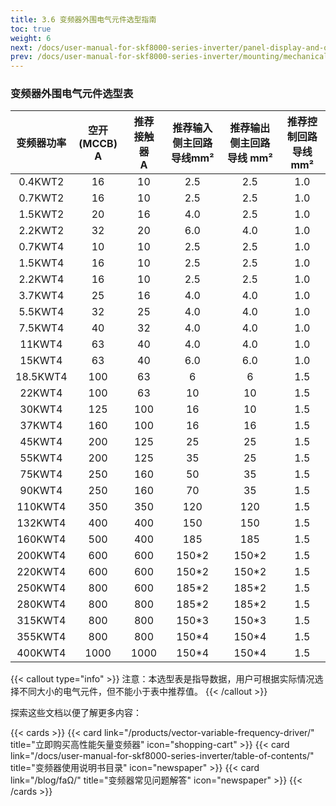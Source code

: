 ```yaml
---
title: 3.6 变频器外围电气元件选型指南
toc: true
weight: 6
next: /docs/user-manual-for-skf8000-series-inverter/panel-display-and-operation/
prev: /docs/user-manual-for-skf8000-series-inverter/mounting/mechanical-installation/
---
```



###  变频器外围电气元件选型表
|变频器功率 | 空开(MCCB)</br> A | 推荐接触器</br> A | 推荐输入侧主回路导线mm² | 推荐输出侧主回路导线 mm²|推荐控制回路导线 mm²|
|:---: | :---:  | :---:  | :---:  | :---: |:---: |
|0.4KWT2 | 16  | 10  | 2.5  |  2.5  | 1.0  |
|0.7KWT2 | 16  | 10  |  2.5  | 2.5  | 1.0  |
|1.5KWT2 | 20  | 16  |  4.0 | 2.5  | 1.0  |
|2.2KWT2 | 32  | 20  |  6.0  | 4.0  | 1.0  |
|0.7KWT4 | 10  | 10  | 2.5  | 2.5  | 1.0  |
| 1.5KWT4 | 16 | 10 | 2.5  | 2.5 | 1.0 |
| 2.2KWT4 |  16  |   10| 2.5  | 2.5 | 1.0 |
| 3.7KWT4 | 25 | 16 | 4.0 | 4.0 | 1.0 |
| 5.5KWT4 | 32 |   25 |  4.0 | 4.0 | 1.0 |
| 7.5KWT4 | 40| 32 |  4.0 | 4.0 | 1.0 |
| 11KWT4 | 63 |   40|  4.0  | 4.0 | 1.0 |
| 15KWT4 |  63|  40 | 6.0  | 6.0 | 1.0 |
| 18.5KWT4 | 100 | 63 | 6  | 6 |1.5|
| 22KWT4 | 100   | 63  | 10  | 10 |1.5|
| 30KWT4 | 125 |  100 | 16  | 10 |1.5|
| 37KWT4 |  160  | 100 | 16 | 16 |1.5|
| 45KWT4 | 200  |  125| 25  |  25 |1.5|
| 55KWT4 | 200 | 125 | 35  |  25 |1.5|
| 75KWT4 | 250|  160| 50  |  35 |1.5|
| 90KWT4 | 250 |  160  | 70  |  35 |1.5|
| 110KWT4 | 350 |  350 | 120  |  120 |1.5|
| 132KWT4 |  400 | 400 | 150  |  150 |1.5|
| 160KWT4 | 500 |   400 | 185  |  185 |1.5|
| 200KWT4 | 600| 600 | 150*2 |  150*2 |1.5|
| 220KWT4 | 600 |  600 |  150*2  |  150*2 |1.5|
| 250KWT4 | 800 |  600 | 185*2 |  185*2 |1.5|
| 280KWT4 |  800 |  800 | 185*2|  185*2 |1.5|
| 315KWT4 |  800 | 800 |  150*3  |  150*3 |1.5|
| 355KWT4 |  800 |  800 | 150*4  |  150*4 |1.5|
| 400KWT4 |   1000 |  1000 | 150*4|  150*4|1.5|

{{< callout type="info" >}}
  注意：本选型表是指导数据，用户可根据实际情况选择不同大小的电气元件，但不能小于表中推荐值。
{{< /callout >}}


探索这些文档以便了解更多内容：

{{< cards >}}
  {{< card link="/products/vector-variable-frequency-driver/" title="立即购买高性能矢量变频器" icon="shopping-cart" >}}
  {{< card link="/docs/user-manual-for-skf8000-series-inverter/table-of-contents/" title="变频器使用说明书目录" icon="newspaper"  >}}
  {{< card link="/blog/faΩ/" title="变频器常见问题解答" icon="newspaper" >}}
{{< /cards >}}	
